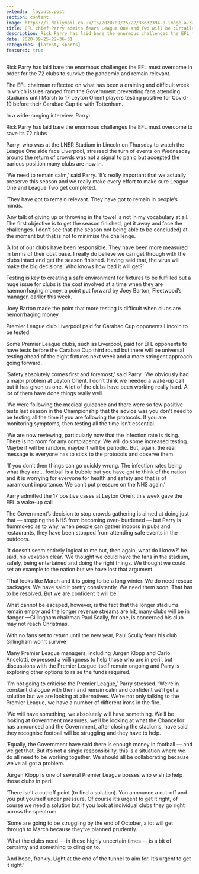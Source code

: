 ```yaml
---
extends: _layouts.post
section: content
image: https://i.dailymail.co.uk/1s/2020/09/25/22/33632394-0-image-a-32_1601069508727.jpg 
title: EFL chief Parry admits fears League One and Two will be curtailed and warns financial help is urgent 
description: Rick Parry has laid bare the enormous challenges the EFL must overcome in order for the 72 clubs to survive the pandemic and remain relevant. 
date: 2020-09-25-22-36-31 
categories: [latest, sports] 
featured: true 
--- 
```

Rick Parry has laid bare the enormous challenges the EFL must overcome in order for the 72 clubs to survive the pandemic and remain relevant.

The EFL chairman reflected on what has been a draining and difficult week in which issues ranged from the Government preventing fans attending stadiums until March to 17 Leyton Orient players testing positive for Covid-19 before their Carabao Cup tie with Tottenham. 

In a wide-ranging interview, Parry:

Rick Parry has laid bare the enormous challenges the EFL must overcome to save its 72 clubs

Parry, who was at the LNER Stadium in Lincoln on Thursday to watch the League One side face Liverpool, stressed the turn of events on Wednesday around the return of crowds was not a signal to panic but accepted the parlous position many clubs are now in.

‘We need to remain calm,’ said Parry. ‘It’s really important that we actually preserve this season and we really make every effort to make sure League One and League Two get completed.

‘They have got to remain relevant. They have got to remain in people’s minds.

‘Any talk of giving up or throwing in the towel is not in my vocabulary at all. The first objective is to get the season finished, get it away and face the challenges. I don’t see that (the season not being able to be concluded) at the moment but that is not to minimise the challenge.

‘A lot of our clubs have been responsible. They have been more measured in terms of their cost base. I really do believe we can get through with the clubs intact and get the season finished. Having said that, the virus will make the big decisions. Who knows how bad it will get?’

Testing is key to creating a safe environment for fixtures to be fulfilled but a huge issue for clubs is the cost involved at a time when they are haemorrhaging money, a point put forward by Joey Barton, Fleetwood’s manager, earlier this week.

Joey Barton made the point that more testing is difficult when clubs are hemorrhaging money

Premier League club Liverpool paid for Carabao Cup opponents Lincoln to be tested

Some Premier League clubs, such as Liverpool, paid for EFL opponents to have tests before the Carabao Cup third round but there will be universal testing ahead of the eight fixtures next week and a more stringent approach going forward.

‘Safety absolutely comes first and foremost,’ said Parry. ‘We obviously had a major problem at Leyton Orient. I don’t think we needed a wake-up call but it has given us one. A lot of the clubs have been working really hard. A lot of them have done things really well.

‘We were following the medical guidance and there were so few positive tests last season in the Championship that the advice was you don’t need to be testing all the time if you are following the protocols. If you are monitoring symptoms, then testing all the time isn’t essential.

‘We are now reviewing, particularly now that the infection rate is rising. There is no room for any complacency. We will do some increased testing. Maybe it will be random, maybe it will be periodic. But, again, the real message is everyone has to stick to the protocols and observe them.

‘If you don’t then things can go quickly wrong. The infection rates being what they are… football is a bubble but you have got to think of the nation and it is worrying for everyone for health and safety and that is of paramount importance. We can’t put pressure on the NHS again.’

Parry admitted the 17 positive cases at Leyton Orient this week gave the EFL a wake-up call

The Government’s decision to stop crowds gathering is aimed at doing just that — stopping the NHS from becoming over- burdened — but Parry is flummoxed as to why, when people can gather indoors in pubs and restaurants, they have been stopped from attending safe events in the outdoors.

‘It doesn’t seem entirely logical to me but, then again, what do I know?’ he said, his vexation clear. ‘We thought we could have the fans in the stadium, safely, being entertained and doing the right things. We thought we could set an example to the nation but we have lost that argument.

‘That looks like March and it is going to be a long winter. We do need rescue packages. We have said it pretty consistently. We need them soon. That has to be resolved. But we are confident it will be.’

What cannot be escaped, however, is the fact that the longer stadiums remain empty and the longer revenue streams are hit, many clubs will be in danger —Gillingham chairman Paul Scally, for one, is concerned his club may not reach Christmas.

With no fans set to return until the new year, Paul Scully fears his club Gillingham won't survive

Many Premier League managers, including Jurgen Klopp and Carlo Ancelotti, expressed a willingness to help those who are in peril, but discussions with the Premier League itself remain ongoing and Parry is exploring other options to raise the funds required.

‘I’m not going to criticise the Premier League,’ Parry stressed. ‘We’re in constant dialogue with them and remain calm and confident we’ll get a solution but we are looking at alternatives. We’re not only talking to the Premier League, we have a number of different irons in the fire.

‘We will have something, we absolutely will have something. We’ll be looking at Government measures, we’ll be looking at what the Chancellor has announced and the Government, after closing the stadiums, have said they recognise football will be struggling and they have to help.

‘Equally, the Government have said there is enough money in football — and we get that. But it’s not a single responsibility, this is a situation where we do all need to be working together. We should all be collaborating because we’ve all got a problem.

Jurgen Klopp is one of several Premier League bosses who wish to help those clubs in peril

‘There isn’t a cut-off point (to find a solution). You announce a cut-off and you put yourself under pressure. Of course it’s urgent to get it right, of course we need a solution but if you look at individual clubs they go right across the spectrum.

‘Some are going to be struggling by the end of October, a lot will get through to March because they’ve planned prudently.

‘What the clubs need — in these highly uncertain times — is a bit of certainty and something to cling on to.

‘And hope, frankly. Light at the end of the tunnel to aim for. It’s urgent to get it right.’

